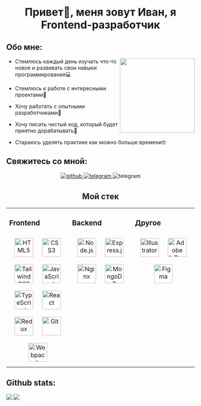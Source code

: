 # <div align="center">Привет👋, меня зовут Иван, я Frontend-разработчик</div>  

## Обо мне:
<img align="right" width="200px" 
src="https://media4.giphy.com/media/QDjpIL6oNCVZ4qzGs7/200w.webp?cid=ecf05e47nr2au22z00x84cpmk5zz43fl4ffc3a342l910sm5&ep=v1_gifs_search&rid=200w.webp&ct=g" />

- Стемлюсь каждый день изучать что-то новое и развивать свои навыки программирования💻

- Стемлюсь к работе с интересными проектами👊

- Хочу работать с опытными разработчиками🔞

- Хочу писать чистый код, который будет приятно дорабатывать📄

- Стараюсь уделять практике как можно больше времени🤓

## Свяжитесь со мной: 
<div align="center">
  <a href="https://github.com/algoritmi4" rel="noreferrer" target="_blank">
    <img src=https://img.shields.io/badge/github-%2324292e.svg?&style=for-the-badge&logo=github&logoColor=white alt=github style="margin-bottom: 5px;" />
  </a>
  <a href="https://t.me/algoritmi4" rel="noreferrer" target="_blank">
    <img src=https://img.shields.io/badge/telegram-fdf4e3.svg?&style=for-the-badge&logo=telegram&logoColor=#24A1DE&color=white alt=telegram style="margin-bottom: 5px;" />
  </a>
  <img src=https://img.shields.io/badge/email:-ButorinLP@yandex.ru-white?&style=for-the-badge&labelColor=2324292e&color=24A1DE alt=telegram style="margin-bottom: 5px;" />
</div> 

## <div align="center">Мой стек</div>
<table><tr><td valign="top" width="33%">

### Frontend  
<div align="center">  
  <a href="https://en.wikipedia.org/wiki/HTML5" rel="noreferrer" target="_blank"><img style="margin: 10px" src="https://profilinator.rishav.dev/skills-assets/html5-original-wordmark.svg" alt="HTML5" height="50" /></a>  
  <a href="https://www.w3schools.com/css/" rel="noreferrer" target="_blank"><img style="margin: 10px" src="https://profilinator.rishav.dev/skills-assets/css3-original-wordmark.svg" alt="CSS3" height="50" /></a>  
  <a href="https://www.tailwindcss.com/" rel="noreferrer" target="_blank"><img style="margin: 10px" src="https://profilinator.rishav.dev/skills-assets/tailwindcss.svg" alt="Tailwind CSS" height="50" /></a>  
  <a href="https://www.javascript.com/" rel="noreferrer" target="_blank"><img style="margin: 10px" src="https://profilinator.rishav.dev/skills-assets/javascript-original.svg" alt="JavaScript" height="50" /></a>  
  <a href="https://www.typescriptlang.org/" rel="noreferrer" target="_blank"><img style="margin: 10px" src="https://profilinator.rishav.dev/skills-assets/typescript-original.svg" alt="TypeScript" height="50" /></a>  
  <a href="https://reactjs.org/" rel="noreferrer" target="_blank"><img style="margin: 10px" src="https://profilinator.rishav.dev/skills-assets/react-original-wordmark.svg" alt="React" height="50" /></a>  
  <a href="https://redux.js.org/" rel="noreferrer" target="_blank"><img style="margin: 10px" src="https://profilinator.rishav.dev/skills-assets/redux-original.svg" alt="Redux" height="50" /></a>  
  <a href="https://github.com/" rel="noreferrer" target="_blank"><img style="margin: 10px" src="https://profilinator.rishav.dev/skills-assets/git-scm-icon.svg" alt="Git" height="50" /></a>  
  <a href="https://webpack.js.org/" rel="noreferrer" target="_blank"><img style="margin: 10px" src="https://profilinator.rishav.dev/skills-assets/webpack-original.svg" alt="Webpack" height="50" /></a>  
</div>

</td><td valign="top" width="33%">

### Backend  
<div align="center">  
  <a href="https://nodejs.org/" rel="noreferrer" target="_blank"><img style="margin: 10px" src="https://profilinator.rishav.dev/skills-assets/nodejs-original-wordmark.svg" alt="Node.js" height="50" /></a>  
  <a href="https://expressjs.com/" rel="noreferrer" target="_blank"><img style="margin: 10px" src="https://profilinator.rishav.dev/skills-assets/express-original-wordmark.svg" alt="Express.js" height="50" /></a>  
  <a href="https://www.nginx.com/" rel="noreferrer" target="_blank"><img style="margin: 10px" src="https://profilinator.rishav.dev/skills-assets/nginx-original.svg" alt="Nginx" height="50" /></a>  
  <a href="https://www.mongodb.com/" rel="noreferrer" target="_blank"><img style="margin: 10px" src="https://profilinator.rishav.dev/skills-assets/mongodb-original-wordmark.svg" alt="MongoDB" height="50" /></a>  
</div>

</td><td valign="top" width="33%">

### Другое  
<div align="center">  
  <a href="https://www.adobe.com/in/products/illustrator.html" rel="noreferrer" target="_blank"><img style="margin: 10px" src="https://profilinator.rishav.dev/skills-assets/adobe_illustrator-icon.svg" alt="Illustrator" height="50" /></a>  
  <a href="https://www.adobe.com/in/products/indesign.html" rel="noreferrer" target="_blank"><img style="margin: 10px" src="https://profilinator.rishav.dev/skills-assets/adobeindesign.svg" alt="Adobe InDesign" height="50" /></a>  
  <a href="https://www.figma.com/" rel="noreferrer" target="_blank"><img style="margin: 10px" src="https://profilinator.rishav.dev/skills-assets/figma-icon.svg" alt="Figma" height="50" /></a>  
</div>

</td></tr></table> 

## Github stats:
<div>
  <img src="https://github-readme-stats.vercel.app/api?username=algoritmi4&show_icons=true&count_private=true&hide_border=true" align="left" />
  <img src="https://github-readme-stats.vercel.app/api/top-langs/?username=algoritmi4&hide_border=true&layout=compact" align="left" />
</div>
